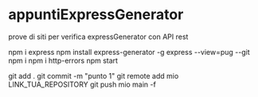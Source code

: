 # appuntiExpressGenerator
prove di siti per verifica expressGenerator con API rest

npm i express
npm install express-generator -g
express --view=pug --git
npm i 
npm i http-errors
npm start

git add .
git commit -m "punto 1"
git remote add mio LINK_TUA_REPOSITORY
git push mio main -f
